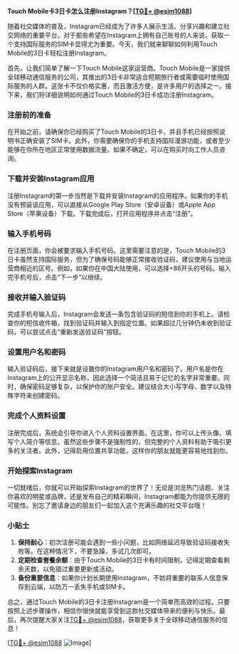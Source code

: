 **Touch Mobile卡3日卡怎么注册Instagram？[[TG💪+ @esim1088](https://t.me/s/esim1088)]**

随着社交媒体的普及，Instagram已经成为了许多人展示生活、分享兴趣和建立社交网络的重要平台。对于那些希望在Instagram上拥有自己账号的人来说，获取一个支持国际服务的SIM卡显得尤为重要。今天，我们就来聊聊如何利用Touch Mobile的3日卡轻松注册Instagram。

首先，让我们简单了解一下Touch Mobile这家运营商。Touch Mobile是一家提供全球移动通信服务的公司，其推出的3日卡非常适合短期旅行者或需要临时使用国际服务的人群。这张卡不仅价格实惠，而且激活方便，是许多用户的选择之一。接下来，我们将详细说明如何通过Touch Mobile的3日卡成功注册Instagram。

### 注册前的准备

在开始之前，请确保你已经购买了Touch Mobile的3日卡，并且手机已经按照说明书正确安装了SIM卡。此外，你需要确保你的手机支持国际漫游功能，或者至少能够在你所在地区正常使用数据流量。如果不确定，可以在购买时向工作人员咨询。

### 下载并安装Instagram应用

注册Instagram的第一步当然是下载并安装Instagram的应用程序。如果你的手机没有预装该应用，可以直接从Google Play Store（安卓设备）或Apple App Store（苹果设备）下载。下载完成后，打开应用程序并点击“注册”。

### 输入手机号码

在注册页面，你会被要求输入手机号码。这里需要注意的是，Touch Mobile的3日卡虽然支持国际服务，但为了确保号码能够正常接收验证码，建议使用与当地运营商相近的区号。例如，如果你在中国大陆使用，可以选择+86开头的号码。输入完手机号后，点击“下一步”以继续。

### 接收并输入验证码

完成手机号输入后，Instagram会发送一条包含验证码的短信到你的手机上。请检查你的短信收件箱，找到验证码并输入到指定位置。如果超过几分钟仍未收到验证码，可以尝试点击“重新发送验证码”按钮。

### 设置用户名和密码

输入验证码后，接下来就是设置你的Instagram用户名和密码了。用户名是你在Instagram上的公开显示名称，因此选择一个简洁且易于记忆的名字非常重要。同时，确保密码足够复杂，以保护你的账户安全。建议结合大小写字母、数字以及特殊字符来创建密码。

### 完成个人资料设置

注册完成后，系统会引导你进入个人资料设置界面。在这里，你可以上传头像、填写个人简介等信息。虽然这些步骤不是强制性的，但完整的个人资料有助于吸引更多的关注者。此外，记得启用位置共享功能，这样你的朋友就能更容易地找到你。

### 开始探索Instagram

一切就绪后，你就可以开始探索Instagram的世界了！无论是浏览热门话题、关注你喜欢的明星或品牌，还是发布自己的精彩瞬间，Instagram都能为你提供无限的可能性。别忘了邀请身边的朋友们一起加入这个充满乐趣的社交平台哦！

### 小贴士

1. **保持耐心**：初次注册可能会遇到一些小问题，比如网络延迟导致验证码接收失败等。在这种情况下，不要急躁，多试几次即可。
2. **定期检查套餐余额**：由于Touch Mobile的3日卡有时间限制，记得定期查看剩余天数，以免错过重要更新或活动。
3. **备份重要信息**：如果你计划长期使用Instagram，不妨将重要的联系人信息保存到云端，以防万一丢失手机或SIM卡。

总之，通过Touch Mobile的3日卡注册Instagram是一个简单而高效的过程。只要按照上述步骤操作，相信你很快就能享受到这款社交媒体带来的便利与快乐。最后，再次提醒大家关注[TG💪+ @esim1088](https://t.me/s/esim1088)，获取更多关于全球移动通信服务的信息！

[[TG💪+ @esim1088](https://t.me/s/esim1088) ![Image](https://i.postimg.cc/4NQfJmqS/Snipaste-2025-05-13-00-14-12.png)]